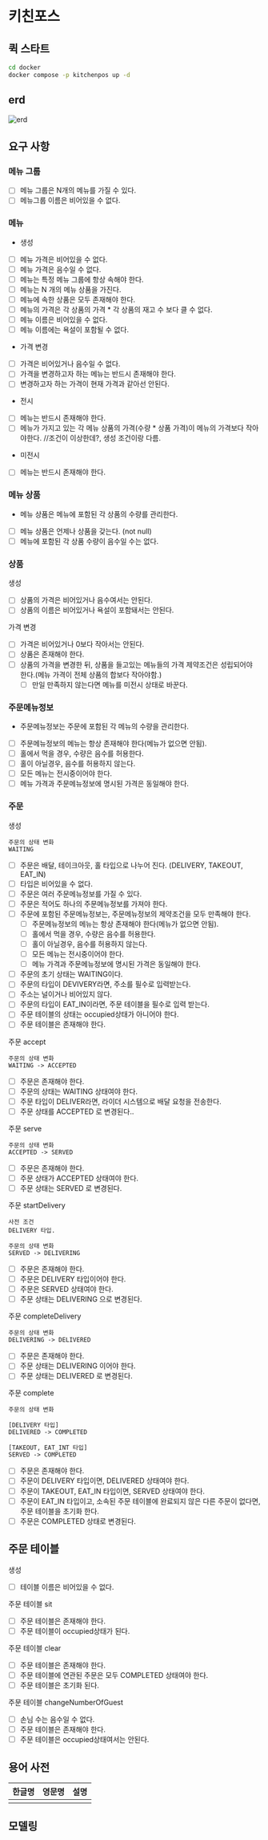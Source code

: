 # 키친포스

## 퀵 스타트

```sh
cd docker
docker compose -p kitchenpos up -d
```

## erd
![erd](./ERD.png)

## 요구 사항

### 메뉴 그룹
- [ ] 메뉴 그룹은 N개의 메뉴를 가질 수 있다.
- [ ] 메뉴그룹 이름은 비어있을 수 없다.

### 메뉴
- 생성
- [ ] 메뉴 가격은 비어있을 수 없다.
- [ ] 메뉴 가격은 음수일 수 없다.
- [ ] 메뉴는 특정 메뉴 그룹에 항상 속해야 한다.
- [ ] 메뉴는 N 개의 메뉴 상품을 가진다.
- [ ] 메뉴에 속한 상품은 모두 존재해야 한다.
- [ ] 메뉴의 가격은 각 상품의 가격 * 각 상품의 재고 수 보다 클 수 없다.
- [ ] 메뉴 이름은 비어있을 수 없다.
- [ ] 메뉴 이름에는 욕설이 포함될 수 없다.

- 가격 변경
- [ ] 가격은 비어있거나 음수일 수 없다.
- [ ] 가격을 변경하고자 하는 메뉴는 반드시 존재해야 한다.
- [ ] 변경하고자 하는 가격이 현재 가격과 같아선 안된다.

- 전시
- [ ] 메뉴는 반드시 존재해야 한다.
- [ ] 메뉴가 가지고 있는 각 메뉴 상품의 가격(수량 * 상품 가격)이 메뉴의 가격보다 작아야한다.    //조건이 이상한데?, 생성 조건이랑 다름.

- 미전시
- [ ] 메뉴는 반드시 존재해야 한다.

### 메뉴 상품
- 메뉴 상품은 메뉴에 포함된 각 상품의 수량를 관리한다.
- [ ] 메뉴 상품은 언제나 상품을 갖는다. (not null)
- [ ] 메뉴에 포함된 각 상품 수량이 음수일 수는 없다.

### 상품
생성
- [ ] 상품의 가격은 비어있거나 음수여서는 안된다.
- [ ] 상품의 이름은 비어있거나 욕설이 포함돼서는 안된다.

가격 변경
- [ ] 가격은 비어있거나 0보다 작아서는 안된다.
- [ ] 상품은 존재해야 한다.
- [ ] 상품의 가격을 변경한 뒤, 상품을 들고있는 메뉴들의 가격 제약조건은 성립되어야 한다.(메뉴 가격이 전체 상품의 합보다 작아야함.)
    - [ ] 만일 만족하지 않는다면 메뉴를 미전시 상태로 바꾼다.

### 주문메뉴정보
- 주문메뉴정보는 주문에 포함된 각 메뉴의 수량을 관리한다.
- [ ] 주문메뉴정보의 메뉴는 항상 존재해야 한다(메뉴가 없으면 안됨).
- [ ] 홀에서 먹을 경우, 수량은 음수를 허용한다.
- [ ] 홀이 아닐경우, 음수를 허용하지 않는다.
- [ ] 모든 메뉴는 전시중이어야 한다.
- [ ] 메뉴 가격과 주문메뉴정보에 명시된 가격은 동일해야 한다.

### 주문
생성
```
주문의 상태 변화
WAITING
```
- [ ] 주문은 배달, 테이크아웃, 홀 타입으로 나누어 진다. (DELIVERY, TAKEOUT, EAT_IN)
- [ ] 타입은 비어있을 수 없다.
- [ ] 주문은 여러 주문메뉴정보를 가질 수 있다.
- [ ] 주문은 적어도 하나의 주문메뉴정보를 가져야 한다.
- [ ] 주문에 포함된 주문메뉴정보는, 주문메뉴정보의 제약조건을 모두 만족해야 한다.
  - [ ] 주문메뉴정보의 메뉴는 항상 존재해야 한다(메뉴가 없으면 안됨).
  - [ ] 홀에서 먹을 경우, 수량은 음수를 허용한다.
  - [ ] 홀이 아닐경우, 음수를 허용하지 않는다.
  - [ ] 모든 메뉴는 전시중이어야 한다.
  - [ ] 메뉴 가격과 주문메뉴정보에 명시된 가격은 동일해야 한다.
- [ ] 주문의 초기 상태는 WAITING이다.
- [ ] 주문의 타입이 DEVIVERY라면, 주소를 필수로 입력받는다.
- [ ] 주소는 널이거나 비어있지 않다.
- [ ] 주문의 타입이 EAT_IN이라면, 주문 테이블을 필수로 입력 받는다.
- [ ] 주문 테이블의 상태는 occupied상태가 아니어야 한다.
- [ ] 주문 테이블은 존재해야 한다.

주문 accept
```
주문의 상태 변화
WAITING -> ACCEPTED
```
- [ ] 주문은 존재해야 한다.
- [ ] 주문의 상태는 WAITING 상태여야 한다.
- [ ] 주문 타입이 DELIVER라면, 라이더 시스템으로 배달 요청을 전송한다.
- [ ] 주문 상태를 ACCEPTED 로 변경된다..

주문 serve
```
주문의 상태 변화
ACCEPTED -> SERVED
```
- [ ] 주문은 존재해야 한다.
- [ ] 주문 상태가 ACCEPTED 상태여야 한다. 
- [ ] 주문 상태는 SERVED 로 변경된다.

주문 startDelivery
```
사전 조건
DELIVERY 타입.

주문의 상태 변화
SERVED -> DELIVERING
```
- [ ] 주문은 존재해야 한다.
- [ ] 주문은 DELIVERY 타입이어야 한다.
- [ ] 주문은 SERVED 상태여야 한다.
- [ ] 주문 상태는 DELIVERING 으로 변경된다.

주문 completeDelivery
```
주문의 상태 변화
DELIVERING -> DELIVERED
```
- [ ] 주문은 존재해야 한다.
- [ ] 주문 상태는 DELIVERING 이어야 한다.
- [ ] 주문 상태는 DELIVERED 로 변경된다.

주문 complete
```
주문의 상태 변화
 
[DELIVERY 타입]
DELIVERED -> COMPLETED

[TAKEOUT, EAT_INT 타입]
SERVED -> COMPLETED
```
- [ ] 주문은 존재해야 한다.
- [ ] 주문이 DELIVERY 타입이면, DELIVERED 상태여야 한다.
- [ ] 주문이 TAKEOUT, EAT_IN 타입이면, SERVED 상태여야 한다.
- [ ] 주문이 EAT_IN 타입이고, 소속된 주문 테이블에 완료되지 않은 다른 주문이 없다면, 주문 테이블을 초기화 한다.
- [ ] 주문은 COMPLETED 상태로 변경된다.

## 주문 테이블
생성
- [ ] 테이블 이름은 비어있을 수 없다.

주문 테이블 sit
- [ ] 주문 테이블은 존재해야 한다.
- [ ] 주문 테이블이 occupied상태가 된다.

주문 테이블 clear
- [ ] 주문 테이블은 존재해야 한다.
- [ ] 주문 테이블에 연관된 주문은 모두 COMPLETED 상태여야 한다.
- [ ] 주문 테이블은 초기화 된다.

주문 테이블 changeNumberOfGuest
- [ ] 손님 수는 음수일 수 없다.
- [ ] 주문 테이블은 존재해야 한다.
- [ ] 주문 테이블은 occupied상태여서는 안된다.

## 용어 사전

| 한글명 | 영문명 | 설명 |
| --- | --- | --- |
|  |  |  |

## 모델링
